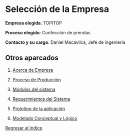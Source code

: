 # Selección de la Empresa

**Empresa elegida**: TOPITOP

**Proceso elegido**: Confección de prendas

**Contacto y su cargo**: Daniel Macavilca, Jefe de ingeniería

## Otros aparcados

1. [Acerca de Empresa](AcercaEmpresa.md)

2. [Proceso de Producción](procesodeproduccion.md)
   
3. [Módulos del sistema](Modelados/Modulos.md)
   
4. [Requerimientos del Sistema](Requerimientos.md)

5. [Prototipo de la aplicación](Prototipos/prototipo.md)
   
6. [Modelado Conceptual y Lógico](Modelados/Modelo.md)


[Regresar al índice](../README.md)
